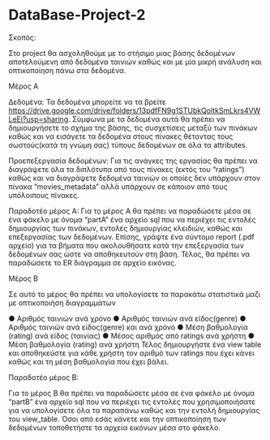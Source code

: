# DataBase-Project-2

Σκοπός:

Στο project θα ασχοληθούμε με το στήσιμο μιας βάσης δεδομένων αποτελούμενη από δεδομένα ταινιών καθώς και με μία μικρή ανάλυση και οπτικοποίηση πάνω στα δεδομένα.

Μέρος Α

Δεδομένα:
Τα δεδομένα μπορείτε να τα βρείτε https://drive.google.com/drive/folders/13pdfFN9g1STUbkQoltkSmLkrs4VWLeEi?usp=sharing. Σύμφωνα με τα δεδομένα αυτά θα πρέπει να δημιουργήσετε το
σχήμα της βάσης, τις συσχετίσεις μεταξύ των πινάκων καθώς και να εισάγετε τα δεδομένα στους πίνακες θέτοντας τους σωστούς(κατά τη γνώμη σας) τύπους δεδομένων σε όλα τα attributes.

Προεπεξεργασία δεδομένων:
Για τις ανάγκες της εργασίας θα πρέπει να διαγράψετε όλα τα διπλότυπα από τους πίνακες (εκτός του “ratings”) καθώς και να διαγράψετε δεδομένα ταινιών οι οποίες δεν υπάρχουν στον
πίνακα “movies_metadata” αλλά υπάρχουν σε κάποιον από τους υπόλοιπους πίνακες.

Παραδοτέο μέρος Α:
Για το μέρος Α θα πρέπει να παραδώσετε μέσα σε ένα φάκελο με όνομα “partA” ένα αρχείο sql που να περιέχει τις εντολές δημιουργίας των πινάκων, εντολές δημιουργίας κλειδιών, καθώς
και επεξεργασίας των δεδομένων. Επίσης, γράψτε ένα σύντομο report (.pdf αρχείο) για τα βήματα που ακολουθήσατε κατά την επεξεργασία των δεδομένων σας ώστε να αποθηκευτούν στη
βάση. Τέλος, θα πρέπει να παραδώσετε το ER διάγραμμα σε αρχείο εικόνας.

Μέρος Β

Σε αυτό το μέρος θα πρέπει να υπολογίσετε τα παρακάτω στατιστικά μαζι με οπτικοποιήση
διαγραμμάτων

● Αριθμός ταινιών ανά χρόνο
● Αριθμός ταινιών ανά είδος(genre)
● Αριθμός ταινιών ανά είδος(genre) και ανά χρόνο
● Μέση βαθμολογία (rating) ανά είδος (ταινίας)
● Μέσος αριθμός από ratings ανά χρήστη
● Μέση βαθμολογία (rating) ανά χρήστη
Τέλος δημιουργήστε ένα view table και αποθηκεύστε για κάθε χρήστη τον αριθμό των ratings που έχει κάνει καθώς και τη μέση βαθμολογία που έχει βάλει.

Παραδοτέο μέρος Β:

Για το μέρος Β θα πρέπει να παραδώσετε μέσα σε ένα φάκελο με όνομα “partB” ένα αρχείο sql που να περιέχει τις εντολές που χρησιμοποιήσατε για να υπολογίσετε όλα τα παραπάνω
καθώς και την εντολή δημιουργίας του view_table. Όσοι από εσάς κάνετε και την οπτικοποίηση των δεδομένων τοποθετήστε τα αρχεία εικόνων μέσα στο φάκελο.
